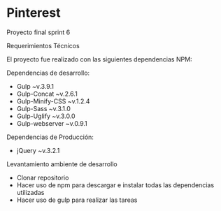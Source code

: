 # Pinterest
Proyecto final sprint 6

Requerimientos Técnicos

El proyecto fue realizado con las siguientes dependencias NPM:

Dependencias de desarrollo:

* Gulp ~v.3.9.1
* Gulp-Concat ~v.2.6.1
* Gulp-Minify-CSS ~v.1.2.4
* Gulp-Sass ~v.3.1.0
* Gulp-Uglify ~v.3.0.0
* Gulp-webserver ~v.0.9.1

Dependencias de Producción:

* jQuery ~v.3.2.1

Levantamiento ambiente de desarrollo

* Clonar repositorio
* Hacer uso de npm para descargar e instalar todas las dependencias utilizadas
* Hacer uso de gulp para realizar las tareas
